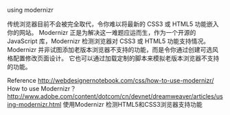 using modernizr

传统浏览器目前不会被完全取代，令你难以将最新的 CSS3 或 HTML5 功能嵌入你的网站。 Modernizr 正是为解决这一难题应运而生，作为一个开源的 JavaScript 库，Modernizr 检测浏览器对 CSS3 或 HTML5 功能支持情况。 Modernizr 并非试图添加老版本浏览器不支持的功能，而是令你通过创建可选风格配置修改页面设计。 它也可以通过加载定制的脚本来模拟老版本浏览器不支持的功能。

Reference
http://webdesignernotebook.com/css/how-to-use-modernizr/  How to use Modernizr？
http://www.adobe.com/content/dotcom/cn/devnet/dreamweaver/articles/using-modernizr.html  使用Modernizr 检测HTML5和CSS3浏览器支持功能